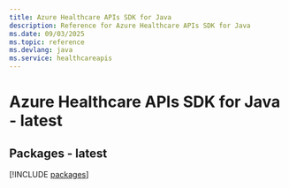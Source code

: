 ```yaml
---
title: Azure Healthcare APIs SDK for Java
description: Reference for Azure Healthcare APIs SDK for Java
ms.date: 09/03/2025
ms.topic: reference
ms.devlang: java
ms.service: healthcareapis
---
```

# Azure Healthcare APIs SDK for Java - latest
## Packages - latest
[!INCLUDE [packages](healthcare-apis-index.md)]